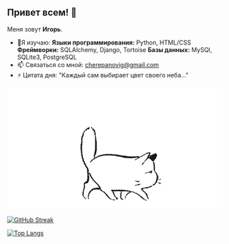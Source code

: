 ## Привет всем! 👋
Меня зовут **Игорь**.
- 🌱Я изучаю:
  **Языки программирования:** Python, HTML/CSS
  **Фреймворки:** SQLAlchemy, Django, Tortoise
  **Базы данных:** MySQl, SQLite3, PostgreSQL
- 📫 Связаться со мной: cherepanovig@gmail.com
- ⚡ Цитата дня: "Каждый сам выбирает цвет своего неба..."

<img src="https://github.com/cherepanovig/cherepanovig/blob/main/Cat_1.gif" alt="The unlimited" with="600">

[![GitHub Streak](https://github-readme-streak-stats.herokuapp.com?user=cherepanovig&theme=dark&hide_border=true)](https://git.io/streak-stats)

[![Top Langs](https://github-readme-stats.vercel.app/api/top-langs/?username=cherepanovig&layout=compact)](https://github.com/anuraghazra/github-readme-stats)
